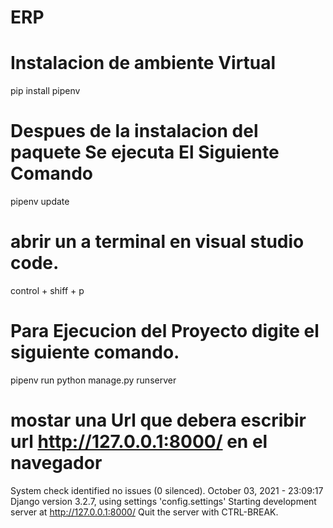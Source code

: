 # ERP

# Instalacion de ambiente  Virtual

pip install pipenv

# Despues de la instalacion del paquete  Se ejecuta El Siguiente Comando

pipenv update

# abrir un a terminal en visual studio code.
control + shiff + p
# Para  Ejecucion del  Proyecto  digite el siguiente comando.

pipenv run python manage.py runserver

# mostar una Url que debera escribir url http://127.0.0.1:8000/ en el navegador 

System check identified no issues (0 silenced).
October 03, 2021 - 23:09:17
Django version 3.2.7, using settings 'config.settings'
Starting development server at http://127.0.0.1:8000/
Quit the server with CTRL-BREAK.
